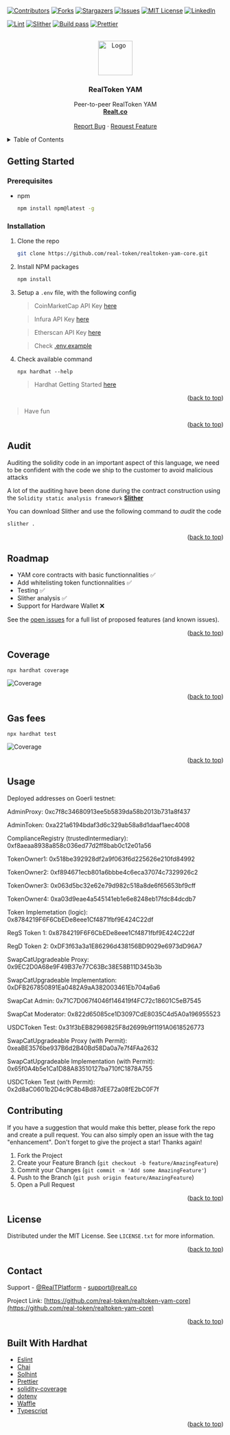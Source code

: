 <div id="top"></div>

[![Contributors][contributors-shield]][contributors-url]
[![Forks][forks-shield]][forks-url]
[![Stargazers][stars-shield]][stars-url]
[![Issues][issues-shield]][issues-url]
[![MIT License][license-shield]][license-url]
[![LinkedIn][linkedin-shield]][linkedin-url]

[![Lint](https://github.com/real-token/realtoken-yam-core/actions/workflows/lint.yml/badge.svg)](https://github.com/real-token/realtoken-yam-core/actions/workflows/lint.yml)
[![Slither](https://github.com/real-token/realtoken-yam-core/actions/workflows/slither.yml/badge.svg)](https://github.com/real-token/realtoken-yam-core/actions/workflows/slither.yml)
[![Build pass](https://github.com/real-token/realtoken-yam-core/actions/workflows/node.js.yml/badge.svg?branch=master)](https://github.com/real-token/realtoken-yam-core/actions/workflows/node.js.yml)
[![Prettier](https://img.shields.io/badge/code_style-prettier-ff69b4.svg?style=flat-square)](https://github.com/prettier/prettier)

<!-- PROJECT LOGO -->
<br />
<div align="center" id="about-the-project">
  <a href="https://github.com/real-token/realtoken-yam-core">
    <img src="images/logo.svg" alt="Logo" width="80" height="80">
  </a>

<h3 align="center">RealToken YAM</h3>

  <p align="center">
    Peer-to-peer RealToken YAM
    <br />
    <a href="https://realt.co/"><strong>Realt.co</strong></a>
    <br />
    <br />
    <a href="https://github.com/real-token/realtoken-yam-core/issues">Report Bug</a>
    ·
    <a href="https://github.com/real-token/realtoken-yam-core/issues">Request Feature</a>
  </p>
</div>

<!-- TABLE OF CONTENTS -->
<details>
  <summary>Table of Contents</summary>
  <ol>
    <li>
      <a href="#about-the-project">About The Project</a>
    </li>
    <li>
      <a href="#getting-started">Getting Started</a>
      <ul>
        <li><a href="#prerequisites">Prerequisites</a></li>
        <li><a href="#installation">Installation</a></li>
      </ul>
    </li>
    <li><a href="#usage">Usage</a></li>
    <li><a href="#roadmap">Roadmap</a></li>
    <li><a href="#contributing">Contributing</a></li>
    <li><a href="#license">License</a></li>
    <li><a href="#contact">Contact</a></li>
    <li><a href="#built-with-hardhat">Built With Hardhat</a></li>
  </ol>
</details>

<!-- GETTING STARTED -->

## Getting Started

### Prerequisites

- npm
  ```sh
  npm install npm@latest -g
  ```

### Installation

1. Clone the repo
   ```sh
   git clone https://github.com/real-token/realtoken-yam-core.git
   ```
2. Install NPM packages
   ```sh
   npm install
   ```
3. Setup a `.env` file, with the following config

   > CoinMarketCap API Key [here](https://coinmarketcap.com/api/pricing/)

   > Infura API Key [here](https://infura.io/pricing)

   > Etherscan API Key [here](https://etherscan.io/apis)

   > Check [.env.example](.env.example)

4. Check available command

   ```
   npx hardhat --help
   ```

   > Hardhat Getting Started [here](https://hardhat.org/getting-started#running-tasks)

<p align="right">(<a href="#top">back to top</a>)</p>

<!-- USAGE EXAMPLES -->

> Have fun

<p align="right">(<a href="#top">back to top</a>)</p>

<!-- AUDIT -->

## Audit

Auditing the solidity code in an important aspect of this language, we need to be confident with the code we ship to the customer to avoid malicious attacks

A lot of the auditing have been done during the contract construction using the `Solidity static analysis framework` [**Slither**](https://github.com/crytic/slither)

You can download Slither and use the following command to _audit_ the code

```sh
slither .
```

<p align="right">(<a href="#top">back to top</a>)</p>

<!-- ROADMAP -->

## Roadmap

- YAM core contracts with basic functionnalities ✅
- Add whitelisting token functionnalities ✅
- Testing ✅
- Slither analysis ✅
- Support for Hardware Wallet ❌

See the [open issues](https://github.com/real-token/realtoken-yam-core/issues) for a full list of proposed features (and known issues).

<p align="right">(<a href="#top">back to top</a>)</p>

<!-- COVERAGE -->

## Coverage

```
npx hardhat coverage
```

<img src="images/coverage.png" alt="Coverage">

<p align="right">(<a href="#top">back to top</a>)</p>

<!-- GAS FEES -->

## Gas fees

```
npx hardhat test
```

<img src="images/gas.png" alt="Coverage">

<p align="right">(<a href="#top">back to top</a>)</p>

<!-- USAGE EXAMPLES -->

## Usage

Deployed addresses on Goerli testnet:

AdminProxy: 0xc7f8c34680913ee5b5839da58b2013b731a8f437

AdminToken: 0xa221a6194bdaf3d6c329ab58a8d1daaf1aec4008

ComplianceRegistry (trustedIntermediary): 0xf8aeaa8938a858c036ed77d2ff8bab0c12e01a56

TokenOwner1: 0x518be392928df2a9f063f6d225626e210fd84992

TokenOwner2: 0xf894671ecb801a6bbbe4c6eca37074c7329926c2

TokenOwner3: 0x063d5bc32e62e79d982c518a8de6f65653bf9cff

TokenOwner4: 0xa03d9eae4a545141eb1e6e8248eb17fdc84dcdb7

Token Implemetation (logic): 0x8784219F6F6CbEDe8eee1Cf4871fbf9E424C22df

RegS Token 1: 0x8784219F6F6CbEDe8eee1Cf4871fbf9E424C22df

RegD Token 2: 0xDF3f63a3a1E86296d438156BD9029e6973dD96A7

SwapCatUpgradeable Proxy: 0x9EC2D0A68e9F49B37e77C63Bc38E58B11D345b3b

SwapCatUpgradeable Implementation: 0xDFB267850891Ea0482A9aA382003461Eb704a6a6

SwapCat Admin: 0x71C7D067f4046f146419f4FC72c18601C5eB7545

SwapCat Moderator: 0x822d65085ce1D3097CdE8035C4d5A0a196955523

USDCToken Test: 0x31f3bEB82969825F8d2699b9f1191A0618526773

SwapCatUpgradeable Proxy (with Permit): 0xeaBE3576be937B6d2B40Bd58Da0a7e7f4FAa2632

SwapCatUpgradeable Implementation (with Permit): 0x65f0A4b5e1Ca1D88A83510127ba710fC1878A755

USDCToken Test (with Permit): 0x2d8aC0601b2D4c9C8b4Bd87dEE72a08fE2bC0F7f

<!-- CONTRIBUTING -->

## Contributing

If you have a suggestion that would make this better, please fork the repo and create a pull request. You can also simply open an issue with the tag "enhancement".
Don't forget to give the project a star! Thanks again!

1. Fork the Project
2. Create your Feature Branch (`git checkout -b feature/AmazingFeature`)
3. Commit your Changes (`git commit -m 'Add some AmazingFeature'`)
4. Push to the Branch (`git push origin feature/AmazingFeature`)
5. Open a Pull Request

<p align="right">(<a href="#top">back to top</a>)</p>

<!-- LICENSE -->

## License

Distributed under the MIT License. See `LICENSE.txt` for more information.

<p align="right">(<a href="#top">back to top</a>)</p>

<!-- CONTACT -->

## Contact

Support - [@RealTPlatform](https://twitter.com/RealTPlatform) - support@realt.co

Project Link: [https://github.com/real-token/realtoken-yam-core](https://github.com/real-token/realtoken-yam-core)

<p align="right">(<a href="#top">back to top</a>)</p>

<!-- BUILD WITH HARDHAT -->

## Built With Hardhat

- [Eslint](https://eslint.org/)
- [Chai](https://www.chaijs.com/guide/)
- [Solhint](https://github.com/protofire/solhint)
- [Prettier](https://github.com/prettier/prettier)
- [solidity-coverage](https://github.com/sc-forks/solidity-coverage)
- [dotenv](https://www.npmjs.com/package/dotenv)
- [Waffle](https://getwaffle.io/)
- [Typescript](https://www.typescriptlang.org/)

<p align="right">(<a href="#top">back to top</a>)</p>

<!-- MARKDOWN LINKS & IMAGES -->

[contributors-shield]: https://img.shields.io/github/contributors/real-token/realtoken-yam-core.svg?style=for-the-badge
[contributors-url]: https://github.com/real-token/realtoken-yam-core/graphs/contributors
[forks-shield]: https://img.shields.io/github/forks/real-token/realtoken-yam-core.svg?style=for-the-badge
[forks-url]: https://github.com/real-token/realtoken-yam-core/network/members
[stars-shield]: https://img.shields.io/github/stars/real-token/realtoken-yam-core.svg?style=for-the-badge
[stars-url]: https://github.com/real-token/realtoken-yam-core/stargazers
[issues-shield]: https://img.shields.io/github/issues/real-token/realtoken-yam-core.svg?style=for-the-badge
[issues-url]: https://github.com/real-token/realtoken-yam-core/issues
[license-shield]: https://img.shields.io/github/license/real-token/realtoken-yam-core.svg?style=for-the-badge
[license-url]: https://github.com/real-token/realtoken-yam-core/blob/master/LICENSE.txt
[linkedin-shield]: https://img.shields.io/badge/-LinkedIn-black.svg?style=for-the-badge&logo=linkedin&colorB=555
[linkedin-url]: https://www.linkedin.com/company/realtplatform/
[product-screenshot]: images/screenshot.png
[use-template]: images/delete_me.png
[use-url]: https://github.com/real-token/realtoken-yam-core/generate
